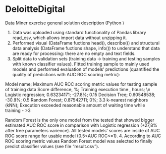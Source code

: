 # DeloitteDigital
Data Miner exercise general solution description (Python )
1.	Data was uploaded using standard functionality of Pandas library read_csv, which allows import data without unzipping it.
2.	Performed visual (DataFrame fuctions head(), describe()) and structural data analysis (DataFrame fuctions shape, info()) to understand that data are ready for processing: there are no empty and text fields. 
3.	Split data to validation sets (training data -> training and testing samples with known classifier values). Fitted training sample to mainly used models and performed evaluation of models’ predictions (quantified the quality of predictions with AUC ROC scoring metric):

Model name;	Maximum AUC ROC scoring metric values for testing sample of training data	Score difference, %;	Training execution time , hours;
\n Logistic regression;	0.63234171;	-27.8%;	0.15
Decision Tree;	0.60548538;	-30.8%;	0.5
Random Forest;	0.87542711;	0%;	3.3
k-nearest neighbors (kNN);	Execution exceeded reasonable amount of waiting time while training 	-	>3

Random Forest is the only one model from the tested that showed bigger estimated AUC ROC score in comparison with Logistic regression (+27,8% after tree parameters varience). All tested models’ scores are inside of AUC ROC score range for usable model (0.5<AUC ROC<=1).
4.	According to AUC ROC scoring metric values Random Forest model was selected to finally predict classifier values (see file “result.csv”).
